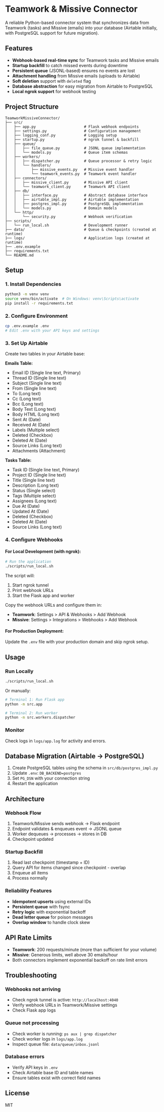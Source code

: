 # Teamwork & Missive Connector

A reliable Python-based connector system that synchronizes data from Teamwork (tasks) and Missive (emails) into your database (Airtable initially, with PostgreSQL support for future migration).

## Features

- **Webhook-based real-time sync** for Teamwork tasks and Missive emails
- **Startup backfill** to catch missed events during downtime
- **Persistent queue** (JSONL-based) ensures no events are lost
- **Attachment handling** from Missive emails (uploads to Airtable)
- **Soft deletion** support with `deleted` flag
- **Database abstraction** for easy migration from Airtable to PostgreSQL
- **Local ngrok support** for webhook testing

## Project Structure

```
TeamworkMissiveConnector/
├── src/
│   ├── app.py                      # Flask webhook endpoints
│   ├── settings.py                 # Configuration management
│   ├── logging_conf.py             # Logging setup
│   ├── startup.py                  # ngrok tunnel & backfill
│   ├── queue/
│   │   ├── file_queue.py           # JSONL queue implementation
│   │   └── models.py               # Queue item schemas
│   ├── workers/
│   │   ├── dispatcher.py           # Queue processor & retry logic
│   │   └── handlers/
│   │       ├── missive_events.py   # Missive event handler
│   │       └── teamwork_events.py  # Teamwork event handler
│   ├── connectors/
│   │   ├── missive_client.py       # Missive API client
│   │   └── teamwork_client.py      # Teamwork API client
│   ├── db/
│   │   ├── interface.py            # Abstract database interface
│   │   ├── airtable_impl.py        # Airtable implementation
│   │   ├── postgres_impl.py        # PostgreSQL implementation
│   │   └── models.py               # Domain models
│   └── http/
│       └── security.py             # Webhook verification
├── scripts/
│   └── run_local.sh                # Development runner
├── data/                           # Queue & checkpoints (created at runtime)
├── logs/                           # Application logs (created at runtime)
├── .env.example
├── requirements.txt
└── README.md
```

## Setup

### 1. Install Dependencies

```bash
python3 -m venv venv
source venv/bin/activate  # On Windows: venv\Scripts\activate
pip install -r requirements.txt
```

### 2. Configure Environment

```bash
cp .env.example .env
# Edit .env with your API keys and settings
```

### 3. Set Up Airtable

Create two tables in your Airtable base:

**Emails Table:**
- Email ID (Single line text, Primary)
- Thread ID (Single line text)
- Subject (Single line text)
- From (Single line text)
- To (Long text)
- Cc (Long text)
- Bcc (Long text)
- Body Text (Long text)
- Body HTML (Long text)
- Sent At (Date)
- Received At (Date)
- Labels (Multiple select)
- Deleted (Checkbox)
- Deleted At (Date)
- Source Links (Long text)
- Attachments (Attachment)

**Tasks Table:**
- Task ID (Single line text, Primary)
- Project ID (Single line text)
- Title (Single line text)
- Description (Long text)
- Status (Single select)
- Tags (Multiple select)
- Assignees (Long text)
- Due At (Date)
- Updated At (Date)
- Deleted (Checkbox)
- Deleted At (Date)
- Source Links (Long text)

### 4. Configure Webhooks

#### For Local Development (with ngrok):

```bash
# Run the application
./scripts/run_local.sh
```

The script will:
1. Start ngrok tunnel
2. Print webhook URLs
3. Start the Flask app and worker

Copy the webhook URLs and configure them in:
- **Teamwork**: Settings > API & Webhooks > Add Webhook
- **Missive**: Settings > Integrations > Webhooks > Add Webhook

#### For Production Deployment:

Update the `.env` file with your production domain and skip ngrok setup.

## Usage

### Run Locally

```bash
./scripts/run_local.sh
```

Or manually:

```bash
# Terminal 1: Run Flask app
python -m src.app

# Terminal 2: Run worker
python -m src.workers.dispatcher
```

### Monitor

Check logs in `logs/app.log` for activity and errors.

## Database Migration (Airtable → PostgreSQL)

1. Create PostgreSQL tables using the schema in `src/db/postgres_impl.py`
2. Update `.env`: `DB_BACKEND=postgres`
3. Set `PG_DSN` with your connection string
4. Restart the application

## Architecture

### Webhook Flow
1. Teamwork/Missive sends webhook → Flask endpoint
2. Endpoint validates & enqueues event → JSONL queue
3. Worker dequeues → processes → stores in DB
4. Checkpoint updated

### Startup Backfill
1. Read last checkpoint (timestamp + ID)
2. Query API for items changed since checkpoint - overlap
3. Enqueue all items
4. Process normally

### Reliability Features
- **Idempotent upserts** using external IDs
- **Persistent queue** with fsync
- **Retry logic** with exponential backoff
- **Dead letter queue** for poison messages
- **Overlap window** to handle clock skew

## API Rate Limits

- **Teamwork**: 200 requests/minute (more than sufficient for your volume)
- **Missive**: Generous limits, well above 30 emails/hour
- Both connectors implement exponential backoff on rate limit errors

## Troubleshooting

### Webhooks not arriving
- Check ngrok tunnel is active: `http://localhost:4040`
- Verify webhook URLs in Teamwork/Missive settings
- Check Flask app logs

### Queue not processing
- Check worker is running: `ps aux | grep dispatcher`
- Check worker logs in `logs/app.log`
- Inspect queue file: `data/queue/inbox.jsonl`

### Database errors
- Verify API keys in `.env`
- Check Airtable base ID and table names
- Ensure tables exist with correct field names

## License

MIT

